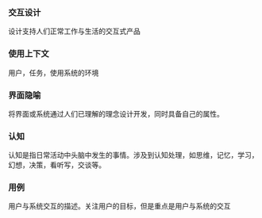 ### 交互设计
设计支持人们正常工作与生活的交互式产品

### 使用上下文
用户，任务，使用系统的环境

### 界面隐喻
将界面或系统通过人们已理解的理念设计开发，同时具备自己的属性。

### 认知
认知是指日常活动中头脑中发生的事情。涉及到认知处理，如思维，记忆，学习，幻想，决策，看听写，交谈等。

### 用例
用户与系统交互的描述。关注用户的目标，但是重点是用户与系统的交互
